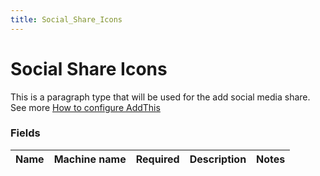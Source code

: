 ```yaml
---
title: Social_Share_Icons
---
```


# Social Share Icons
This is a paragraph type that will be used for the add social media share.
See more [How to configure AddThis](../../Development/AddThis.md)

### Fields
| Name  | Machine name | Required | Description | Notes |
| ------------- | ------------- | ------------- | ------------- | ------------- |
